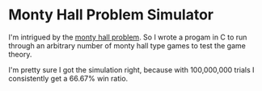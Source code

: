 # Monty Hall Problem Simulator

I'm intrigued by the [monty hall problem](http://en.wikipedia.org/wiki/Monty_Hall_problem). So I wrote a progam in C to run through an arbitrary number of monty hall type games to test the game theory.

I'm pretty sure I got the simulation right, because with 100,000,000 trials I consistently get a 66.67% win ratio.